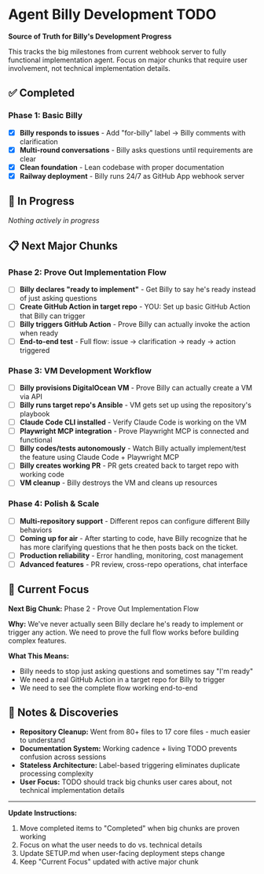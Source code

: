 # Agent Billy Development TODO

**Source of Truth for Billy's Development Progress**

This tracks the big milestones from current webhook server to fully functional implementation agent. Focus on major chunks that require user involvement, not technical implementation details.

## ✅ Completed

### Phase 1: Basic Billy
- [x] **Billy responds to issues** - Add "for-billy" label → Billy comments with clarification
- [x] **Multi-round conversations** - Billy asks questions until requirements are clear
- [x] **Clean foundation** - Lean codebase with proper documentation
- [x] **Railway deployment** - Billy runs 24/7 as GitHub App webhook server

## 🔄 In Progress

*Nothing actively in progress*

## 📋 Next Major Chunks

### Phase 2: Prove Out Implementation Flow
- [ ] **Billy declares "ready to implement"** - Get Billy to say he's ready instead of just asking questions
- [ ] **Create GitHub Action in target repo** - YOU: Set up basic GitHub Action that Billy can trigger  
- [ ] **Billy triggers GitHub Action** - Prove Billy can actually invoke the action when ready
- [ ] **End-to-end test** - Full flow: issue → clarification → ready → action triggered

### Phase 3: VM Development Workflow
- [ ] **Billy provisions DigitalOcean VM** - Prove Billy can actually create a VM via API
- [ ] **Billy runs target repo's Ansible** - VM gets set up using the repository's playbook  
- [ ] **Claude Code CLI installed** - Verify Claude Code is working on the VM
- [ ] **Playwright MCP integration** - Prove Playwright MCP is connected and functional
- [ ] **Billy codes/tests autonomously** - Watch Billy actually implement/test the feature using Claude Code + Playwright MCP
- [ ] **Billy creates working PR** - PR gets created back to target repo with working code
- [ ] **VM cleanup** - Billy destroys the VM and cleans up resources

### Phase 4: Polish & Scale  
- [ ] **Multi-repository support** - Different repos can configure different Billy behaviors
- [ ] **Coming up for air** - After starting to code, have Billy recognize that he has more clarifying questions that he then posts back on the ticket.
- [ ] **Production reliability** - Error handling, monitoring, cost management
- [ ] **Advanced features** - PR review, cross-repo operations, chat interface

## 🎯 Current Focus

**Next Big Chunk:** Phase 2 - Prove Out Implementation Flow

**Why:** We've never actually seen Billy declare he's ready to implement or trigger any action. We need to prove the full flow works before building complex features.

**What This Means:** 
- Billy needs to stop just asking questions and sometimes say "I'm ready"
- We need a real GitHub Action in a target repo for Billy to trigger
- We need to see the complete flow working end-to-end

## 📝 Notes & Discoveries

- **Repository Cleanup:** Went from 80+ files to 17 core files - much easier to understand
- **Documentation System:** Working cadence + living TODO prevents confusion across sessions
- **Stateless Architecture:** Label-based triggering eliminates duplicate processing complexity
- **User Focus:** TODO should track big chunks user cares about, not technical implementation details

---

**Update Instructions:**
1. Move completed items to "Completed" when big chunks are proven working
2. Focus on what the user needs to do vs. technical details  
3. Update SETUP.md when user-facing deployment steps change
4. Keep "Current Focus" updated with active major chunk